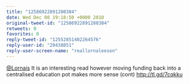```yaml
---
title: "12586922891280384"
date: Wed Dec 08 19:18:50 +0000 2010
original-tweet-id: "12586922891280384"
retweets: 0
favorites: 0
reply-tweet-id: "12552851402264576"
reply-user-id: "20438851"
reply-user-screen-name: "reallornaleeson"
---
```

<a href="https://twitter.com/Lornais">@Lornais</a> It is an interesting read however moving funding back into a centralised education pot makes more sense (cont) http://tl.gd/7cqkku
